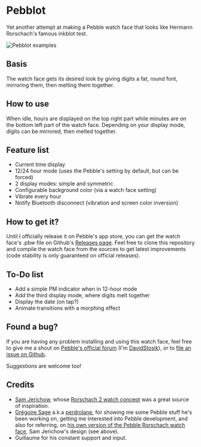 # Pebblot

Yet another attempt at making a Pebble watch face that looks like Hermann
Rorschach's famous inkblot test.

![Pebblot
examples](https://raw.githubusercontent.com/dstosik/pebblot/master/design/examples/tests.png)

## Basis

The watch face gets its desired look by giving digits a fat, round font,
mirroring them, then melting them together.

## How to use

When idle, hours are displayed on the top right part while minutes are on the
bottom left part of the watch face. Depending on your display mode, digits can be
mirrored, then melted together.

## Feature list

 - Current time display
 - 12/24 hour mode (uses the Pebble's setting by default, but can be forced)
 - 2 display modes: simple and symmetric
 - Configurable background color (via a watch face setting)
 - Vibrate every hour
 - Notify Bluetooth disconnect (vibration and screen color inversion)

## How to get it?

Until I officially release it on Pebble's app store, you can get the watch
face's .pbw file on Github's
[Releases page](https://github.com/dstosik/pebblot/releases).
Feel free to clone this repository and compile the watch face from the sources
to get latest improvements (code stability is only guaranteed on official releases).

## To-Do list

 - Add a simple PM indicator when in 12-hour mode
 - Add the third display mode, where digits melt together
 - Display the date (on tap?)
 - Animate transitions with a morphing effect

## Found a bug?

If you are having any problem installing and using this watch face, feel free to
give me a shout on [Pebble's official forum](http://forums.getpebble.com)
(I'm [DavidStosik](http://forums.getpebble.com/profile/77675/DavidStosik)), or
to [file an issue on Github](https://github.com/dstosik/pebblot/issues).

Suggestions are welcome too!

## Credits

 - [Sam Jerichow](https://www.facebook.com/futurewatches), whose [Rorschach 2 watch
concept](http://blog.tokyoflash.com/2013/03/14/rorschach-2-e-paper-watch-update/)
was a great source of inspiration.
 - [Grégoire Sage](https://github.com/gregoiresage) a.k.a
[perdrolane](http://forums.getpebble.com/profile/6493/pedrolane), for showing
me some Pebble stuff he's been working on, getting me interested into Pebble
development, and also for referring, on [his own version of the Pebble Rorschach
watch face](https://apps.getpebble.com/applications/53470aa9b0b1d3469e00012d),
Sam Jerichow's design (see above).
 - Guillaume for his constant support and input.
